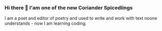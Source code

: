 ### Hi there 👋 I'am one of the new Coriander Spicedlings

I am a poet and editor of poetry and used to write and work with text noone understands - now I am learning coding.

